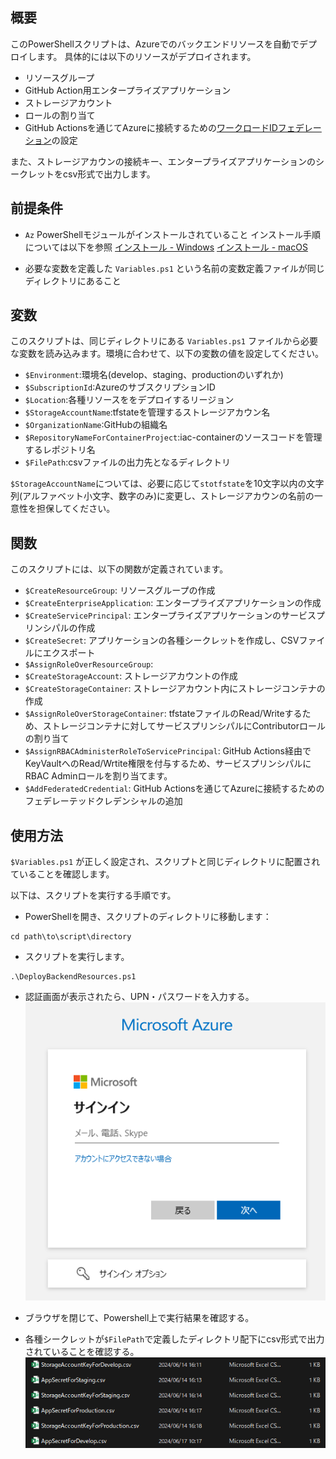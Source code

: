 ## 概要

このPowerShellスクリプトは、Azureでのバックエンドリソースを自動でデプロイします。
具体的には以下のリソースがデプロイされます。

- リソースグループ
- GitHub Action用エンタープライズアプリケーション
- ストレージアカウント
- ロールの割り当て
- GitHub Actionsを通じてAzureに接続するための[ワークロードIDフェデレーション](https://learn.microsoft.com/ja-jp/entra/workload-id/workload-identity-federation)の設定

また、ストレージアカウンの接続キー、エンタープライズアプリケーションのシークレットをcsv形式で出力します。

## 前提条件

- `Az` PowerShellモジュールがインストールされていること
インストール手順については以下を参照
[インストール - Windows](https://learn.microsoft.com/ja-jp/powershell/azure/install-azps-windows?view=azps-12.0.0&tabs=powershell&pivots=windows-psgallery)
[インストール - macOS](https://learn.microsoft.com/ja-jp/powershell/azure/install-azps-macos?view=azps-12.0.0)

- 必要な変数を定義した `Variables.ps1` という名前の変数定義ファイルが同じディレクトリにあること

## 変数

このスクリプトは、同じディレクトリにある `Variables.ps1` ファイルから必要な変数を読み込みます。環境に合わせて、以下の変数の値を設定してください。

- `$Environment`:環境名(develop、staging、productionのいずれか)
- `$SubscriptionId`:AzureのサブスクリプションID
- `$Location`:各種リソースををデプロイするリージョン
- `$StorageAccountName`:tfstateを管理するストレージアカウン名
- `$OrganizationName`:GitHubの組織名
- `$RepositoryNameForContainerProject`:iac-containerのソースコードを管理するレポジトリ名
- `$FilePath`:csvファイルの出力先となるディレクトリ

`$StorageAccountName`については、必要に応じて`stotfstate`を10文字以内の文字列(アルファベット小文字、数字のみ)に変更し、ストレージアカウンの名前の一意性を担保してください。

## 関数
このスクリプトには、以下の関数が定義されています。

- `$CreateResourceGroup`: リソースグループの作成
- `$CreateEnterpriseApplication`: エンタープライズアプリケーションの作成
- `$CreateServicePrincipal`: エンタープライズアプリケーションのサービスプリンシパルの作成
- `$CreateSecret`: アプリケーションの各種シークレットを作成し、CSVファイルにエクスポート
- `$AssignRoleOverResourceGroup`:
- `$CreateStorageAccount`: ストレージアカウントの作成
- `$CreateStorageContainer`: ストレージアカウント内にストレージコンテナの作成
- `$AssignRoleOverStorageContainer`: tfstateファイルのRead/Writeするため、ストレージコンテナに対してサービスプリンシパルにContributorロールの割り当て
- `$AssignRBACAdministerRoleToServicePrincipal`: GitHub Actions経由でKeyVaultへのRead/Wrtite権限を付与するため、サービスプリンシパルにRBAC Adminロールを割り当てます。
- `$AddFederatedCredential`: GitHub Actionsを通じてAzureに接続するためのフェデレーテッドクレデンシャルの追加

## 使用方法
`$Variables.ps1` が正しく設定され、スクリプトと同じディレクトリに配置されていることを確認します。

以下は、スクリプトを実行する手順です。
- PowerShellを開き、スクリプトのディレクトリに移動します：

```
cd path\to\script\directory
```

- スクリプトを実行します。
```
.\DeployBackendResources.ps1
```

- 認証画面が表示されたら、UPN・パスワードを入力する。
![alt text](./pictures/image.png)

- ブラウザを閉じて、Powershell上で実行結果を確認する。

- 各種シークレットが`$FilePath`で定義したディレクトリ配下にcsv形式で出力されていることを確認する。
![alt text](./pictures/image-1.png)